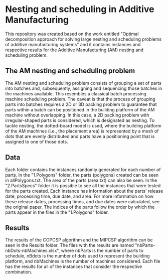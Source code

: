 # Nesting and scheduling in Additive Manufacturing
This repository was created based on the work entitled "Optimal decomposition approach for solving large nesting and scheduling problems of additive manufacturing systems" and it contains instances and respective results for the Additive Manufacturing (AM) nesting and scheduling problem.

## The AM nesting and scheduling problem
The AM nesting and scheduling problem consists of grouping a set of parts into batches and, subsequently, assigning and sequencing those batches in the machines available. This resembles a classical batch processing machine scheduling problem. The caveat is that the process of grouping parts into batches requires a 2D or 3D packing problem to guarantee that parts within a batch can be positioned in the building platform of the AM machine without overlapping. In this case, a 2D packing problem with irregular-shaped parts is considered, which is designated as nesting. To tackle nesting, the dotted-board model is used, where the building platform of the AM machines (i.e., the placement area) is represented by a mesh of dots that are evenly distributed and parts have a positioning point that is assigned to one of those dots.

## Data
Each folder contains the instances randomly generated for each number of parts. In the "1.Polygons" folder, the parts (polygons) created can be seen in allPolygons.txt. The area of the parts (area.txt) can also be seen. In the "2.PartsSpecs" folder it is possible to see all the instances that were tested for the parts created. Each instance has information about the parts' release date, processing time, due date, and area. For more information on how these release dates, processing times, and due dates were calculated, see the original paper. The indices of the parts follow the order by which the parts appear in the files in the "1.Polygons" folder.

## Results
The results of the COPCSP algorithm and the MIPCSP algorithm can be seen in the Results folder. The files with the results are named "nbParts-nbDots-nbMachines.xlsx", where nbParts is the number of parts to schedule, nBdots is the number of dots used to represent the building platform, and nbMachines is the number of machines considered. Each file has the results for all of the instances that consider the respective combination.
